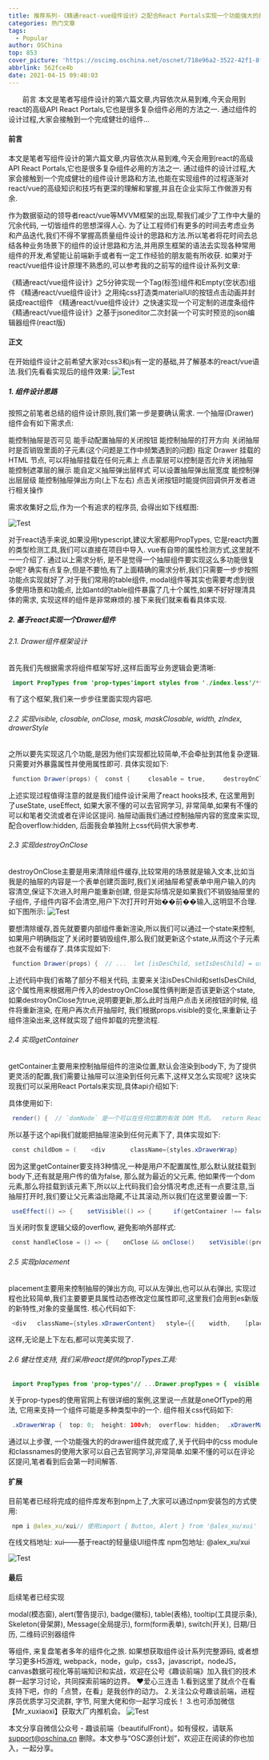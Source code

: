 ```yaml
---
title: 推荐系列-《精通react-vue组件设计》之配合React Portals实现一个功能强大的抽屉组件
categories: 热门文章
tags:
  - Popular
author: OSChina
top: 853
cover_picture: 'https://oscimg.oschina.net/oscnet/718e96a2-3522-42f1-8f74-8f0f51665ae1.gif'
abbrlink: 562fce4b
date: 2021-04-15 09:48:03
---
```


&emsp;&emsp;前言 本文是笔者写组件设计的第六篇文章,内容依次从易到难,今天会用到react的高级API React Portals,它也是很多复杂组件必用的方法之一. 通过组件的设计过程,大家会接触到一个完成健壮的组件...
<!-- more -->

                                                                                                                                                                                         
  
 #### 前言 
 本文是笔者写组件设计的第六篇文章,内容依次从易到难,今天会用到react的高级API React Portals,它也是很多复杂组件必用的方法之一. 通过组件的设计过程,大家会接触到一个完成健壮的组件设计思路和方法,也能在实现组件的过程逐渐对react/vue的高级知识和技巧有更深的理解和掌握,并且在企业实际工作做游刃有余. 
  
 作为数据驱动的领导者react/vue等MVVM框架的出现,帮我们减少了工作中大量的冗余代码, 一切皆组件的思想深得人心. 为了让工程师们有更多的时间去考虑业务和产品迭代,我们不得不掌握高质量组件设计的思路和方法.所以笔者将花时间去总结各种业务场景下的组件的设计思路和方法,并用原生框架的语法去实现各种常用组件的开发,希望能让前端新手或者有一定工作经验的朋友能有所收获. 
 如果对于react/vue组件设计原理不熟悉的,可以参考我的之前写的组件设计系列文章: 
  
  《精通react/vue组件设计》之5分钟实现一个Tag(标签)组件和Empty(空状态)组件 
  《精通react/vue组件设计》之用纯css打造类materialUI的按钮点击动画并封装成react组件 
  《精通react/vue组件设计》之快速实现一个可定制的进度条组件 
  《精通react/vue组件设计》之基于jsoneditor二次封装一个可实时预览的json编辑器组件(react版) 
  
  
 #### 正文 
 在开始组件设计之前希望大家对css3和js有一定的基础,并了解基本的react/vue语法.我们先看看实现后的组件效果: 
 ![Test](https://oscimg.oschina.net/oscnet/718e96a2-3522-42f1-8f74-8f0f51665ae1.gif  '《精通react-vue组件设计》之配合React Portals实现一个功能强大的抽屉组件') 
  
 ##### 1. 组件设计思路 
 按照之前笔者总结的组件设计原则,我们第一步是要确认需求. 一个抽屉(Drawer)组件会有如下需求点: 
  
  能控制抽屉是否可见 
  能手动配置抽屉的关闭按钮 
  能控制抽屉的打开方向 
  关闭抽屉时是否销毁里面的子元素(这个问题是工作中频繁遇到的问题) 
  指定 Drawer 挂载的 HTML 节点, 可以将抽屉挂载在任何元素上 
  点击蒙层可以控制是否允许关闭抽屉 
  能控制遮罩层的展示 
  能自定义抽屉弹出层样式 
  可以设置抽屉弹出层宽度 
  能控制弹出层层级 
  能控制抽屉弹出方向(上下左右) 
  点击关闭按钮时能提供回调供开发者进行相关操作 
  
 需求收集好之后,作为一个有追求的程序员, 会得出如下线框图: 
  
  
  ![Test](https://oscimg.oschina.net/oscnet/718e96a2-3522-42f1-8f74-8f0f51665ae1.gif  '《精通react-vue组件设计》之配合React Portals实现一个功能强大的抽屉组件') 
  
  
 对于react选手来说,如果没用typescript,建议大家都用PropTypes, 它是react内置的类型检测工具,我们可以直接在项目中导入. vue有自带的属性检测方式,这里就不一一介绍了. 
 通过以上需求分析, 是不是觉得一个抽屉组件要实现这么多功能很复杂呢? 确实有点复杂,但是不要怕,有了上面精确的需求分析,我们只需要一步步按照功能点实现就好了.对于我们常用的table组件, modal组件等其实也需要考虑到很多使用场景和功能点, 比如antd的table组件暴露了几十个属性,如果不好好理清具体的需求, 实现这样的组件是非常麻烦的.接下来我们就来看看具体实现. 
  
 ##### 2. 基于react实现一个Drawer组件 
  
 ###### 2.1. Drawer组件框架设计 
 首先我们先根据需求将组件框架写好,这样后面写业务逻辑会更清晰: 
  
 ```java 
  import PropTypes from 'prop-types'import styles from './index.less'/** * Drawer 抽屉组件 * @param {visible} bool 抽屉是否可见 * @param {closable} bool 是否显示右上角的关闭按钮 * @param {destroyOnClose} bool 关闭时销毁里面的子元素 * @param {getContainer} HTMLElement 指定 Drawer 挂载的 HTML 节点, false 为挂载在当前 dom * @param {maskClosable} bool 点击蒙层是否允许关闭抽屉 * @param {mask} bool 是否展示遮罩 * @param {drawerStyle} object 用来设置抽屉弹出层样�� * @param {width} number|string 弹出层宽度 * @param {zIndex} number 弹出层层级 * @param {placement} string 抽屉方向 * @param {onClose} string 点击关闭时的回调 */function Drawer(props) {  const {     closable = true,     destroyOnClose,     getContainer = document.body,     maskClosable = true,     mask = true,     drawerStyle,     width = '300px',    zIndex = 10,    placement = 'right',     onClose,    children  } = props  const childDom = (    <div className={styles.xDrawerWrap}>      <div className={styles.xDrawerMask} ></div>      <div         className={styles.xDrawerContent}         {          children        }        {          !!closable && <span className={styles.xCloseBtn}>X</span>        }      </div>    </div>  )  return childDom}export default Drawer
  ``` 
  
 有了这个框架,我们来一步步往里面实现内容吧. 
  
 ###### 2.2 实现visible, closable, onClose, mask, maskClosable, width, zIndex, drawerStyle 
 之所以要先实现这几个功能,是因为他们实现都比较简单,不会牵扯到其他复杂逻辑.只需要对外暴露属性并使用属性即可. 具体实现如下: 
  
 ```java 
  function Drawer(props) {  const {     closable = true,     destroyOnClose,     getContainer = document.body,     maskClosable = true,     mask = true,     drawerStyle,     width = '300px',    zIndex = 10,    placement = 'right',     onClose,    children  } = props  let [visible, setVisible] = useState(props.visible)  const handleClose = () => {    setVisible(false)    onClose && onClose()  }  useEffect(() => {    setVisible(props.visible)  }, [props.visible])  const childDom = (    <div       className={styles.xDrawerWrap}       style={{        width: visible ? '100%' : '0',        zIndex      }}    >      { !!mask && <div className={styles.xDrawerMask} onClick={maskClosable ? handleClose : null}></div> }      <div         className={styles.xDrawerContent}         style={{          width,          ...drawerStyle        }}>        { children }        {          !!closable && <span className={styles.xCloseBtn} onClick={handleClose}>X</span>        }      </div>    </div>  )  return childDom}
  ``` 
  
 上述实现过程值得注意的就是我们组件设计采用了react hooks技术, 在这里用到了useState, useEffect, 如果大家不懂的可以去官网学习, 非常简单,如果有不懂的可以和笔者交流或者在评论区提问. 抽屉动画我们通过控制抽屉内容的宽度来实现,配合overflow:hidden, 后面我会单独附上css代码供大家参考. 
  
 ###### 2.3 实现destroyOnClose 
 destroyOnClose主要是用来清除组件缓存,比较常用的场景就是输入文本,比如当我是的抽屉的内容是一个表单创建页面时,我们关闭抽屉希望表单中用户输入的内容清空,保证下次进入时用户能重新创建, 但是实际情况是如果我们不销毁抽屉里的子组件, 子组件内容不会清空,用户下次打开时开始��前��输入,这明显不合理. 如下图所示: 
 ![Test](https://oscimg.oschina.net/oscnet/718e96a2-3522-42f1-8f74-8f0f51665ae1.gif  '《精通react-vue组件设计》之配合React Portals实现一个功能强大的抽屉组件') 
  
  要想清除缓存,首先就要要内部组件重新渲染,所以我们可以通过一个state来控制,如果用户明确指定了关闭时要销毁组件,那么我们就更新这个state,从而这个子元素也就不会有缓存了.具体实现如下: 
  
  
 ```java 
  function Drawer(props) {  // ...  let [isDesChild, setIsDesChild] = useState(false)  const handleClose = () => {    // ...    if(destroyOnClose) {      setIsDesChild(true)    }  }  useEffect(() => {    // ...    setIsDesChild(false)  }, [props.visible])  const childDom = (    <div className={styles.xDrawerWrap}>      <div className={styles.xDrawerContent}         {          isDesChild ? null : children        }      </div>    </div>  )  return childDom}
  ``` 
  
 上述代码中我们省略了部分不相关代码, 主要来关注isDesChild和setIsDesChild, 这个属性用来根据用户传入的destroyOnClose属性俩判断是否该更新这个state, 如果destroyOnClose为true,说明要更新,那么此时当用户点击关闭按钮的时候, 组件将重新渲染, 在用户再次点开抽屉时, 我们根据props.visible的变化,来重新让子组件渲染出来,这样就实现了组件卸载的完整流程. 
  
 ###### 2.4 实现getContainer 
 getContainer主要用来控制抽屉组件的渲染位置,默认会渲染到body下, 为了提供更灵活的配置,我们需要让抽屉可以渲染到任何元素下,这样又怎么实现呢? 这块实现我们可以采用React Portals来实现,具体api介绍如下: 
  
 
   具体使用如下: 
  
  
 ```java 
  render() {  // `domNode` 是一个可以在任何位置的有效 DOM 节点。  return ReactDOM.createPortal(    this.props.children,    domNode  );}
  ``` 
  
 
   所以基于这个api我们就能把抽屉渲染到任何元素下了, 具体实现如下: 
  
  
 ```java 
  const childDom = (    <div       className={styles.xDrawerWrap}       style={{        position: getContainer === false ? 'absolute' : 'fixed',        width: visible ? '100%' : '0',        zIndex      }}    >      { !!mask && <div className={styles.xDrawerMask} onClick={maskClosable ? handleClose : null}></div> }      <div         className={styles.xDrawerContent}         style={{          width,          [placement]: visible ? 0 : '-100%',          ...drawerStyle        }}>        {          isDesChild ? null : children        }        {          !!closable && <span className={styles.xCloseBtn} onClick={handleClose}>X</span>        }      </div>    </div>  )  return getContainer === false ? childDom             : ReactDOM.createPortal(childDom, getContainer)
  ``` 
  
 因为这里getContainer要支持3种情况,一种是用户不配置属性,那么默认就挂载到body下,还有就是用户传的值为false, 那么就为最近的父元素, 他如果传一个dom元素,那么将挂载到该元素下,所以以上代码我们会分情况考虑,还有一点要注意,当抽屉打开时,我们要让父元素溢出隐藏,不让其滚动,所以我们在这里要设置一下: 
  
 ```java 
  useEffect(() => {    setVisible(() => {      if(getContainer !== false && props.visible) {        getContainer.style.overflow = 'hidden'      }      return props.visible    })    setIsDesChild(false)  }, [props.visible, getContainer])
  ``` 
  
 
   当关闭时恢复逻辑父级的overflow, 避免影响外部样式: 
  
  
 ```java 
  const handleClose = () => {    onClose && onClose()    setVisible((prev) => {      if(getContainer !== false && prev) {        getContainer.style.overflow = 'auto'      }      return false    })    if(destroyOnClose) {      setIsDesChild(true)    }  }
  ``` 
  
  
 ###### 2.5 实现placement 
 placement主要用来控制抽屉的弹出方向, 可以从左弹出,也可以从右弹出, 实现过程也比较简单,我们主要要更具属性动态修改定位属性即可,这里我们会用到es新版的新特性,对象的变量属性. 核心代码如下: 
  
 ```java 
  <div   className={styles.xDrawerContent}   style={{    width,    [placement]: visible ? 0 : '-100%',    ...drawerStyle    }}> </div>
  ``` 
  
 这样,无论是上下左右,都可以完美实现了. 
  
 ###### 2.6 健壮性支持, 我们采用react提供的propTypes工具: 
  
 ```java 
  import PropTypes from 'prop-types'// ...Drawer.propTypes = {  visible: PropTypes.bool,  closable: PropTypes.bool,   destroyOnClose: PropTypes.bool,   getContainer: PropTypes.element,   maskClosable: PropTypes.bool,   mask: PropTypes.bool,   drawerStyle: PropTypes.object,   width: PropTypes.oneOfType([    PropTypes.string,    PropTypes.number  ]),  zIndex: PropTypes.number,  placement: PropTypes.string,   onClose: PropTypes.func}
  ``` 
  
 关于prop-types的使用官网上有很详细的案例,这里说一点就是oneOfType的用法, 它用来支持一个组件可能是多种类型中的一个. 组件相关css代码如下: 
  
 ```java 
  .xDrawerWrap {  top: 0;  height: 100vh;  overflow: hidden;  .xDrawerMask {    position: absolute;    left: 0;    right: 0;    top: 0;    bottom: 0;    background-color: rgba(0, 0, 0, .5);  }  .xDrawerContent {    position: absolute;    top: 0;    padding: 16px;    height: 100%;    transition: all .3s;    background-color: #fff;    box-shadow: 0 0 20px rgba(0,0,0, .2);    .xCloseBtn {      position: absolute;      top: 10px;      right: 10px;      color: #ccc;      cursor: pointer;    }  }}
  ``` 
  
 通过以上步骤, 一个功能强大的的drawer组件就完成了,关于代码中的css module和classnames的使用大家可以自己去官网学习,非常简单.如果不懂的可以在评论区提问,笔者看到后会第一时间解答. 
  
 #### 扩展 
 目前笔者已经将完成的组件库发布到npm上了,大家可以通过npm安装包的方式使用: 
  
 ```java 
  npm i @alex_xu/xui// 使用import { Button, Alert } from '@alex_xu/xui'
  ``` 
  
 在线文档地址: xui——基于react的轻量级UI组件库 
 npm包地址: @alex_xu/xui 
  
  ![Test](https://oscimg.oschina.net/oscnet/718e96a2-3522-42f1-8f74-8f0f51665ae1.gif  '《精通react-vue组件设计》之配合React Portals实现一个功能强大的抽屉组件') 
  
  
 #### 最后 
 后续笔者已经实现 
  
  modal(模态窗), 
  alert(警告提示), 
  badge(徽标), 
  table(表格), 
  tooltip(工具提示条), 
  Skeleton(骨架屏), 
  Message(全局提示), 
  form(form表单), 
  switch(开关), 
  日期/日历, 
  二维码识别器组件 
  
 等组件, 来复盘笔者多年的组件化之旅. 
 如果想获取组件设计系列完整源码, 或者想学习更多H5游戏, webpack，node，gulp，css3，javascript，nodeJS，canvas数据可视化等前端知识和实战，欢迎在公号《趣谈前端》加入我们的技术群一起学习讨论，共同探索前端的边界。 
 ❤️爱心三连击 
 1.看到这里了就点个在看支持下吧，你的「点赞，在看」是我创作的动力。 
 2.关注公众号趣谈前端，进程序员优质学习交流群, 字节, 阿里大佬和你一起学习成长！ 
 3.也可添加微信【Mr_xuxiaoxi】获取大厂内推机会。 
 ![Test](https://oscimg.oschina.net/oscnet/718e96a2-3522-42f1-8f74-8f0f51665ae1.gif  '《精通react-vue组件设计》之配合React Portals实现一个功能强大的抽屉组件') 
 
本文分享自微信公众号 - 趣谈前端（beautifulFront）。如有侵权，请联系 support@oschina.cn 删除。本文参与“OSC源创计划”，欢迎正在阅读的你也加入，一起分享。
                                        